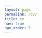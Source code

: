 ```yaml
---
layout: page
permalink: /cv/
title: cv
nav: true
nav_order: 5
---
```


<object data="{{ site.url }}{{ site.baseurl }}/assets/pdf/cv_job_market_2024-1102.pdf" width="1000" height="1000" type="application/pdf"></object>